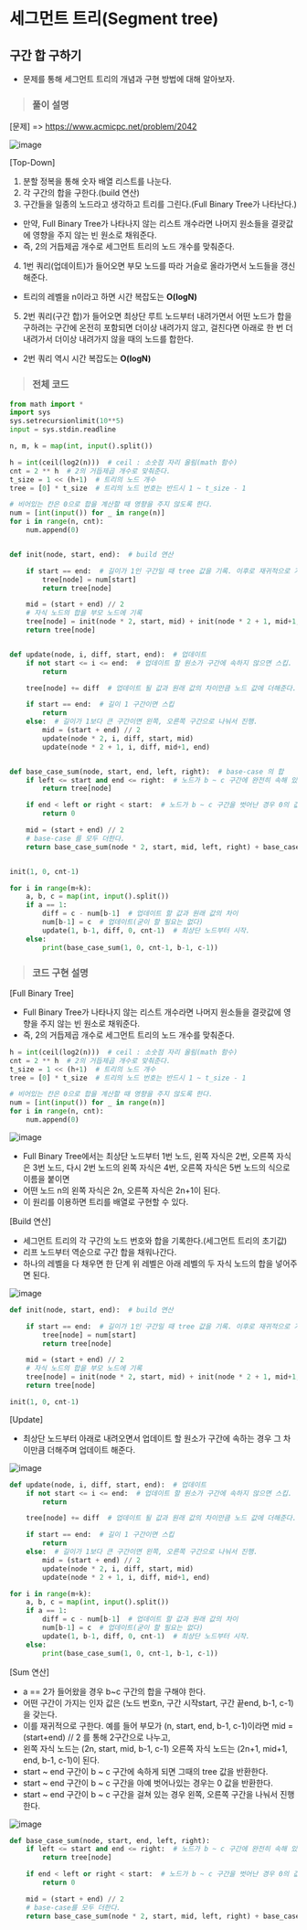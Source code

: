 # 세그먼트 트리(Segment tree)

## 구간 합 구하기

+ 문제를 통해 세그먼트 트리의 개념과 구현 방법에 대해 알아보자.

> <h3>풀이 설명

[문제]
=> https://www.acmicpc.net/problem/2042

![image](https://user-images.githubusercontent.com/43658658/120097141-d7bac300-c169-11eb-9df2-94d9407416bd.png)

[Top-Down]
1. 분할 정복을 통해 숫자 배열 리스트를 나눈다.
2. 각 구간의 합을 구한다.(build 연산)
3. 구간들을 일종의 노드라고 생각하고 트리를 그린다.(Full Binary Tree가 나타난다.)
  + 만약, Full Binary Tree가 나타나지 않는 리스트 개수라면 나머지 원소들을 결괏값에 영향을 주지 않는 빈 원소로 채워준다.
  + 즉, 2의 거듭제곱 개수로 세그먼트 트리의 노드 개수를 맞춰준다.
4. 1번 쿼리(업데이트)가 들어오면 부모 노드를 따라 거슬로 올라가면서 노드들을 갱신해준다.
  + 트리의 레벨을 n이라고 하면 시간 복잡도는 **O(logN)**
5. 2번 쿼리(구간 합)가 들어오면 최상단 루트 노드부터 내려가면서 어떤 노드가 합을 구하려는 구간에 온전히 포함되면 더이상 내려가지 않고, 걸친다면 아래로 한 번 더 내려가서 더이상 내려가지 않을 때의 노드를 합한다.
  + 2번 쿼리 역시 시간 복잡도는 **O(logN)**

> <h3>전체 코드
  
``` python
from math import *
import sys
sys.setrecursionlimit(10**5)
input = sys.stdin.readline

n, m, k = map(int, input().split())

h = int(ceil(log2(n)))  # ceil : 소숫점 자리 올림(math 함수)
cnt = 2 ** h  # 2의 거듭제곱 개수로 맞춰준다.
t_size = 1 << (h+1)  # 트리의 노드 개수
tree = [0] * t_size  # 트리의 노드 번호는 반드시 1 ~ t_size - 1

# 비어있는 칸은 0으로 합을 계산할 때 영향을 주지 않도록 한다.
num = [int(input()) for _ in range(n)]
for i in range(n, cnt):
    num.append(0)


def init(node, start, end):  # build 연산

    if start == end:  # 길이가 1인 구간일 때 tree 값을 기록. 이후로 재귀적으로 거슬러 올라가며 합을 기록.
        tree[node] = num[start]
        return tree[node]

    mid = (start + end) // 2
    # 자식 노드의 합을 부모 노드에 기록
    tree[node] = init(node * 2, start, mid) + init(node * 2 + 1, mid+1, end)
    return tree[node]


def update(node, i, diff, start, end):  # 업데이트
    if not start <= i <= end:  # 업데이트 할 원소가 구간에 속하지 않으면 스킵.
        return

    tree[node] += diff  # 업데이트 될 값과 원래 값의 차이만큼 노드 값에 더해준다.

    if start == end:  # 길이 1 구간이면 스킵
        return
    else:  # 길이가 1보다 큰 구간이면 왼쪽, 오른쪽 구간으로 나눠서 진행.
        mid = (start + end) // 2
        update(node * 2, i, diff, start, mid)
        update(node * 2 + 1, i, diff, mid+1, end)


def base_case_sum(node, start, end, left, right):  # base-case 의 합
    if left <= start and end <= right:  # 노드가 b ~ c 구간에 완전히 속해 있는 경우 tree의 값을 반환하고 내려가는 것을 멈춘다.
        return tree[node]

    if end < left or right < start:  # 노드가 b ~ c 구간을 벗어난 경우 0의 값을 반환하고 내려가는 것을 멈춘다.
        return 0

    mid = (start + end) // 2
    # base-case 를 모두 더한다.
    return base_case_sum(node * 2, start, mid, left, right) + base_case_sum(node*2+1, mid+1, end, left, right)


init(1, 0, cnt-1)

for i in range(m+k):
    a, b, c = map(int, input().split())
    if a == 1:
        diff = c - num[b-1]  # 업데이트 할 값과 원래 값의 차이
        num[b-1] = c  # 업데이트(굳이 할 필요는 없다)
        update(1, b-1, diff, 0, cnt-1)  # 최상단 노드부터 시작.
    else:
        print(base_case_sum(1, 0, cnt-1, b-1, c-1))
```

> <h3>코드 구현 설명

[Full Binary Tree]
+ Full Binary Tree가 나타나지 않는 리스트 개수라면 나머지 원소들을 결괏값에 영향을 주지 않는 빈 원소로 채워준다.
+ 즉, 2의 거듭제곱 개수로 세그먼트 트리의 노드 개수를 맞춰준다.

``` python
h = int(ceil(log2(n)))  # ceil : 소숫점 자리 올림(math 함수)
cnt = 2 ** h  # 2의 거듭제곱 개수로 맞춰준다.
t_size = 1 << (h+1)  # 트리의 노드 개수
tree = [0] * t_size  # 트리의 노드 번호는 반드시 1 ~ t_size - 1

# 비어있는 칸은 0으로 합을 계산할 때 영향을 주지 않도록 한다.
num = [int(input()) for _ in range(n)]
for i in range(n, cnt):
    num.append(0)
```

![image](https://user-images.githubusercontent.com/43658658/120097345-ec4b8b00-c16a-11eb-8225-e5f633c7ffaa.png)

+ Full Binary Tree에서는 최상단 노드부터 1번 노드, 왼쪽 자식은 2번, 오른쪽 자식은 3번 노드, 다시 2번 노드의 왼쪽 자식은 4번, 오른쪽 자식은 5번 노드의 식으로 이름을 붙이면
+ 어떤 노드 n의 왼쪽 자식은 2n, 오른쪽 자식은 2n+1이 된다.
+ 이 원리를 이용하면 트리를 배열로 구현할 수 있다.

[Build 연산]
+ 세그먼트 트리의 각 구간의 노드 번호와 합을 기록한다.(세그먼트 트리의 초기값)
+ 리프 노드부터 역순으로 구간 합을 채워나간다.
+ 하나의 레벨을 다 채우면 한 단계 위 레벨은 아래 레벨의 두 자식 노드의 합을 넣어주면 된다.
 
![image](https://user-images.githubusercontent.com/43658658/120097416-4a786e00-c16b-11eb-8ea8-b34356cd8a05.png)

``` python
def init(node, start, end):  # build 연산

    if start == end:  # 길이가 1인 구간일 때 tree 값을 기록. 이후로 재귀적으로 거슬러 올라가며 합을 기록.
        tree[node] = num[start]
        return tree[node]

    mid = (start + end) // 2
    # 자식 노드의 합을 부모 노드에 기록
    tree[node] = init(node * 2, start, mid) + init(node * 2 + 1, mid+1, end)
    return tree[node]

init(1, 0, cnt-1)
```

[Update]

+ 최상단 노드부터 아래로 내려오면서 업데이트 할 원소가 구간에 속하는 경우 그 차이만큼 더해주며 업데이트 해준다.

![image](https://user-images.githubusercontent.com/43658658/120097489-ae9b3200-c16b-11eb-862a-88999796d798.png)

``` python
def update(node, i, diff, start, end):  # 업데이트
    if not start <= i <= end:  # 업데이트 할 원소가 구간에 속하지 않으면 스킵.
        return

    tree[node] += diff  # 업데이트 될 값과 원래 값의 차이만큼 노드 값에 더해준다.

    if start == end:  # 길이 1 구간이면 스킵
        return
    else:  # 길이가 1보다 큰 구간이면 왼쪽, 오른쪽 구간으로 나눠서 진행.
        mid = (start + end) // 2
        update(node * 2, i, diff, start, mid)
        update(node * 2 + 1, i, diff, mid+1, end)
```

``` python
for i in range(m+k):
    a, b, c = map(int, input().split())
    if a == 1:
        diff = c - num[b-1]  # 업데이트 할 값과 원래 값의 차이
        num[b-1] = c  # 업데이트(굳이 할 필요는 없다)
        update(1, b-1, diff, 0, cnt-1)  # 최상단 노드부터 시작.
    else:
        print(base_case_sum(1, 0, cnt-1, b-1, c-1))
```

[Sum 연산]
+ a == 2가 들어왔을 경우 b~c 구간의 합을 구해야 한다.
+ 어떤 구간이 가지는 인자 값은 (노드 번호n, 구간 시작start, 구간 끝end, b-1, c-1)을 갖는다.
+ 이를 재귀적으로 구한다. 예를 들어 부모가 (n, start, end, b-1, c-1)이라면 mid = (start+end) // 2 를 통해 2구간으로 나누고,
+ 왼쪽 자식 노드는 (2n, start, mid, b-1, c-1) 오른쪽 자식 노드는 (2n+1, mid+1, end, b-1, c-1)이 된다.
+ start ~ end 구간이 b ~ c 구간에 속하게 되면 그때의 tree 값을 반환한다.
+ start ~ end 구간이 b ~ c 구간을 아예 벗어나있는 경우는 0 값을 반환한다.
+ start ~ end 구간이 b ~ c 구간을 걸쳐 있는 경우 왼쪽, 오른쪽 구간을 나눠서 진행한다.

![image](https://user-images.githubusercontent.com/43658658/120097639-95df4c00-c16c-11eb-8746-bf14d2a84b72.png)

``` python
def base_case_sum(node, start, end, left, right):
    if left <= start and end <= right:  # 노드가 b ~ c 구간에 완전히 속해 있는 경우 tree의 값을 반환하고 내려가는 것을 멈춘다.
        return tree[node]

    if end < left or right < start:  # 노드가 b ~ c 구간을 벗어난 경우 0의 값을 반환하고 내려가는 것을 멈춘다.
        return 0

    mid = (start + end) // 2
    # base-case를 모두 더한다.
    return base_case_sum(node * 2, start, mid, left, right) + base_case_sum(node*2+1, mid+1, end, left, right)
```


